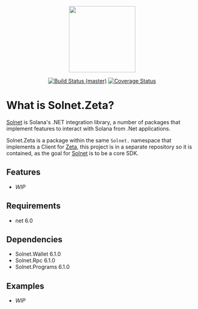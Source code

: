<p align="center">
    <img src="/assets/icon.png" margin="auto" height="175"/>
</p>
<p align="center">
    <a href="https://github.com/bmresearch/Solnet.Zeta/actions/workflows/dotnet.yml">
        <img src="https://github.com/bmresearch/Solnet.Zeta/actions/workflows/dotnet.yml/badge.svg"
            alt="Build Status (master)" ></a>
    <a href="https://coveralls.io/github/bmresearch/Solnet.Zeta?branch=master">
        <img src="https://coveralls.io/repos/github/bmresearch/Solnet.Zeta/badge.svg?branch=master" 
            alt="Coverage Status" ></a>
</p>

# What is Solnet.Zeta?

[Solnet](https://github.com/bmresearch/Solnet) is Solana's .NET integration library, a number of packages that implement features to interact with
Solana from .Net applications.

Solnet.Zeta is a package within the same `Solnet.` namespace that implements a Client for [Zeta](https://zeta.markets), this project is in a
separate repository so it is contained, as the goal for [Solnet](https://github.com/bmresearch/Solnet) is to be a core SDK.


## Features

- *WIP*

## Requirements
- net 6.0

## Dependencies
- Solnet.Wallet 6.1.0
- Solnet.Rpc 6.1.0
- Solnet.Programs 6.1.0

## Examples

- *WIP*